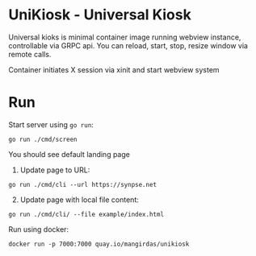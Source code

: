 # UniKiosk - Universal Kiosk

Universal kioks is minimal container image running webview instance,
controllable via GRPC api. You can reload, start, stop, resize window 
via remote calls.

Container initiates X session via xinit and start webview system


# Run

Start server using `go run`:
```
go run ./cmd/screen
```

You should see default landing page

1. Update page to URL:

```
go run ./cmd/cli --url https://synpse.net
```

2. Update page with local file content:

```
go run ./cmd/cli/ --file example/index.html
```

Run using docker:
```
docker run -p 7000:7000 quay.io/mangirdas/unikiosk 
```